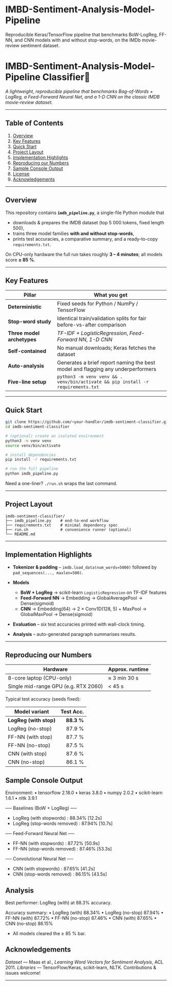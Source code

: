 # IMBD-Sentiment-Analysis-Model-Pipeline
Reproducible Keras/TensorFlow pipeline that benchmarks BoW-LogReg, FF-NN, and CNN models with and without stop-words, on the IMDb movie-review sentiment dataset.

# IMBD-Sentiment-Analysis-Model-Pipeline Classifier📝
*A lightweight, reproducible pipeline that benchmarks Bag-of-Words + LogReg, a Feed-Forward Neural Net, and a 1-D CNN on the classic IMDB movie-review dataset.*

---

## Table of Contents
1. [Overview](#overview)  
2. [Key Features](#key-features)  
3. [Quick Start](#quick-start)  
4. [Project Layout](#project-layout)  
5. [Implementation Highlights](#implementation-highlights)  
6. [Reproducing our Numbers](#reproducing-our-numbers)  
7. [Sample Console Output](#sample-console-output)  
8. [License](#license)  
9. [Acknowledgements](#acknowledgements)

---

## Overview
This repository contains **`imdb_pipeline.py`**, a single-file Python module that

* downloads & prepares the IMDB dataset (top 5 000 tokens, fixed length 500),  
* trains three model families **with and without stop-words**,  
* prints test accuracies, a comparative summary, and a ready-to-copy `requirements.txt`.

On CPU-only hardware the full run takes roughly **3 – 4 minutes**; all models score **≥ 85 %**.

---

## Key Features
| Pillar | What you get |
|--------|--------------|
| **Deterministic** | Fixed seeds for Python / NumPy / TensorFlow |
| **Stop-word study** | Identical train/validation splits for fair before-vs-after comparison |
| **Three model archetypes** | *TF-IDF + LogisticRegression*, *Feed-Forward NN*, *1-D CNN* |
| **Self-contained** | No manual downloads; Keras fetches the dataset |
| **Auto-analysis** | Generates a brief report naming the best model and flagging any underperformers |
| **Five-line setup** | `python3 -m venv venv && . venv/bin/activate && pip install -r requirements.txt` |

---

## Quick Start

```bash
git clone https://github.com/<your-handle>/imdb-sentiment-classifier.git
cd imdb-sentiment-classifier

# (optional) create an isolated environment
python3 -m venv venv
source venv/bin/activate

# install dependencies
pip install -r requirements.txt

# run the full pipeline
python imdb_pipeline.py
````

Need a one-liner?  `./run.sh` wraps the last command.

---

## Project Layout

```
imdb-sentiment-classifier/
├── imdb_pipeline.py    # end-to-end workflow
├── requirements.txt    # minimal dependency spec
├── run.sh              # convenience runner (optional)
└── README.md
```

---

## Implementation Highlights

* **Tokenizer & padding** – `imdb.load_data(num_words=5000)` followed by `pad_sequences(..., maxlen=500)`.
* **Models**

  * **BoW + LogReg** → scikit-learn `LogisticRegression` on TF-IDF features
  * **Feed-Forward NN** → Embedding → GlobalAveragePool → Dense(sigmoid)
  * **CNN** → Embedding(64) → 2 × Conv1D(128, 5) + MaxPool → GlobalMaxPool → Dense(sigmoid)
* **Evaluation** – six test accuracies printed with wall-clock timing.
* **Analysis** – auto-generated paragraph summarises results.

---

## Reproducing our Numbers

| Hardware                             | Approx. runtime |
| ------------------------------------ | --------------- |
| 8-core laptop (CPU-only)             | ≈ 3 min 30 s    |
| Single mid-range GPU (e.g. RTX 2060) | < 45 s          |

Typical test accuracy (seeds fixed):

| Model variant          |  Test Acc. |
| ---------------------- | ---------: |
| **LogReg (with stop)** | **88.3 %** |
| LogReg (no-stop)       |     87.9 % |
| FF-NN (with stop)      |     87.7 % |
| FF-NN (no-stop)        |     87.5 % |
| CNN (with stop)        |     87.6 % |
| CNN (no-stop)          |     86.1 % |


## Sample Console Output
Environment:
 • tensorflow 2.18.0
 • keras 3.8.0
 • numpy 2.0.2
 • scikit-learn 1.6.1
 • nltk 3.9.1


── Baselines (BoW + LogReg) ──
* LogReg  (with stopwords)      : 88.34%  [12.2s]
* LogReg  (stop-words removed)  : 87.94%  [10.7s]

── Feed-Forward Neural Net ──
* FF-NN  (with stopwords)       : 87.72%  [50.9s]
* FF-NN  (stop-words removed)   : 87.46%  [53.3s]

── Convolutional Neural Net ──
* CNN    (with stopwords)       : 87.65%  [41.2s]
* CNN    (stop-words removed)   : 86.15%  [43.5s]



## Analysis
Best performer: LogReg (with) at 88.3% accuracy.

Accuracy summary:
 • LogReg (with)      88.34%
 • LogReg (no-stop)   87.94%
 • FF-NN  (with)      87.72%
 • FF-NN  (no-stop)   87.46%
 • CNN    (with)      87.65%
 • CNN    (no-stop)   86.15%

* All models cleared the ≥ 85 % bar.


## Acknowledgements

*Dataset* — Maas et al., *Learning Word Vectors for Sentiment Analysis*, ACL 2011.
*Libraries* — TensorFlow/Keras, scikit-learn, NLTK.
Contributions & issues welcome!


---

